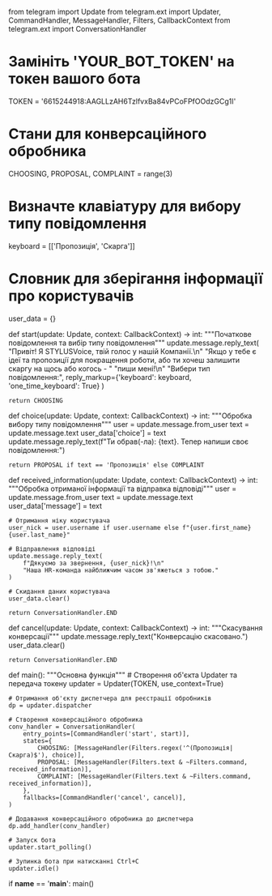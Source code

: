from telegram import Update
from telegram.ext import Updater, CommandHandler, MessageHandler, Filters, CallbackContext
from telegram.ext import ConversationHandler

# Замініть 'YOUR_BOT_TOKEN' на токен вашого бота
TOKEN = '6615244918:AAGLLzAH6TzlfvxBa84vPCoFPfOOdzGCg1I'

# Стани для конверсаційного обробника
CHOOSING, PROPOSAL, COMPLAINT = range(3)

# Визначте клавіатуру для вибору типу повідомлення
keyboard = [['Пропозиція', 'Скарга']]

# Словник для зберігання інформації про користувачів
user_data = {}

def start(update: Update, context: CallbackContext) -> int:
    """Початкове повідомлення та вибір типу повідомлення"""
    update.message.reply_text(
        "Привіт! Я STYLUSVoice, твій голос у нашій Компанії.\n"
        "Якщо у тебе є ідеї та пропозиції для покращення роботи, або ти хочеш залишити скаргу на щось або когось - "
        "пиши мені!\n"
        "Вибери тип повідомлення:",
        reply_markup={'keyboard': keyboard, 'one_time_keyboard': True}
    )

    return CHOOSING

def choice(update: Update, context: CallbackContext) -> int:
    """Обробка вибору типу повідомлення"""
    user = update.message.from_user
    text = update.message.text
    user_data['choice'] = text
    update.message.reply_text(f"Ти обрав(-ла): {text}. Тепер напиши своє повідомлення:")

    return PROPOSAL if text == 'Пропозиція' else COMPLAINT

def received_information(update: Update, context: CallbackContext) -> int:
    """Обробка отриманої інформації та відправка відповіді"""
    user = update.message.from_user
    text = update.message.text
    user_data['message'] = text

    # Отримання ніку користувача
    user_nick = user.username if user.username else f"{user.first_name} {user.last_name}"

    # Відправлення відповіді
    update.message.reply_text(
        f"Дякуємо за звернення, {user_nick}!\n"
        "Наша HR-команда найближчим часом зв'яжеться з тобою."
    )

    # Скидання даних користувача
    user_data.clear()

    return ConversationHandler.END

def cancel(update: Update, context: CallbackContext) -> int:
    """Скасування конверсації"""
    update.message.reply_text("Конверсацію скасовано.")
    user_data.clear()

    return ConversationHandler.END

def main():
    """Основна функція"""
    # Створення об'єкта Updater та передача токену
    updater = Updater(TOKEN, use_context=True)

    # Отримання об'єкту диспетчера для реєстрації обробників
    dp = updater.dispatcher

    # Створення конверсаційного обробника
    conv_handler = ConversationHandler(
        entry_points=[CommandHandler('start', start)],
        states={
            CHOOSING: [MessageHandler(Filters.regex('^(Пропозиція|Скарга)$'), choice)],
            PROPOSAL: [MessageHandler(Filters.text & ~Filters.command, received_information)],
            COMPLAINT: [MessageHandler(Filters.text & ~Filters.command, received_information)],
        },
        fallbacks=[CommandHandler('cancel', cancel)],
    )

    # Додавання конверсаційного обробника до диспетчера
    dp.add_handler(conv_handler)

    # Запуск бота
    updater.start_polling()

    # Зупинка бота при натисканні Ctrl+C
    updater.idle()

if __name__ == '__main__':
    main()
